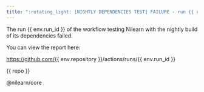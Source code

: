 ```yaml
---
title: ":rotating_light: [NIGHTLY DEPENDENCIES TEST] FAILURE - run {{ env.run_id }}"
---
```


The run {{ env.run_id }} of the workflow testing Nilearn with the nightly build of its dependencies failed.

You can view the report here:

https://github.com/{{ env.repository }}/actions/runs/{{ env.run_id }}

{{ repo }}

@nilearn/core
